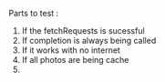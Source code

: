 Parts to test :

1. If the fetchRequests is sucessful
2. If completion is always being called
3. If it works with no internet
4. If all photos are being cache
5. 